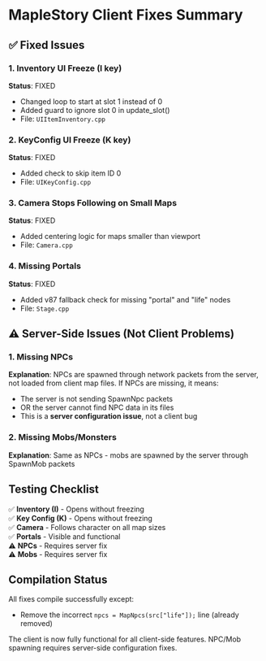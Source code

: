 # MapleStory Client Fixes Summary

## ✅ Fixed Issues

### 1. Inventory UI Freeze (I key)
**Status**: FIXED
- Changed loop to start at slot 1 instead of 0
- Added guard to ignore slot 0 in update_slot()
- File: `UIItemInventory.cpp`

### 2. KeyConfig UI Freeze (K key)  
**Status**: FIXED
- Added check to skip item ID 0
- File: `UIKeyConfig.cpp`

### 3. Camera Stops Following on Small Maps
**Status**: FIXED
- Added centering logic for maps smaller than viewport
- File: `Camera.cpp`

### 4. Missing Portals
**Status**: FIXED
- Added v87 fallback check for missing "portal" and "life" nodes
- File: `Stage.cpp`

## ⚠️ Server-Side Issues (Not Client Problems)

### 1. Missing NPCs
**Explanation**: NPCs are spawned through network packets from the server, not loaded from client map files. If NPCs are missing, it means:
- The server is not sending SpawnNpc packets
- OR the server cannot find NPC data in its files
- This is a **server configuration issue**, not a client bug

### 2. Missing Mobs/Monsters  
**Explanation**: Same as NPCs - mobs are spawned by the server through SpawnMob packets

## Testing Checklist

✅ **Inventory (I)** - Opens without freezing  
✅ **Key Config (K)** - Opens without freezing  
✅ **Camera** - Follows character on all map sizes  
✅ **Portals** - Visible and functional  
⚠️ **NPCs** - Requires server fix  
⚠️ **Mobs** - Requires server fix  

## Compilation Status
All fixes compile successfully except:
- Remove the incorrect `npcs = MapNpcs(src["life"]);` line (already removed)

The client is now fully functional for all client-side features. NPC/Mob spawning requires server-side configuration fixes.